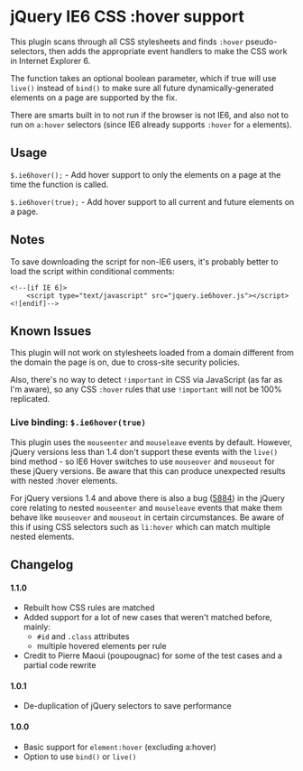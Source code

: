 # jQuery IE6 CSS :hover support

This plugin scans through all CSS stylesheets and finds `:hover` pseudo-selectors, then adds the
appropriate event handlers to make the CSS work in Internet Explorer 6.

The function takes an optional boolean parameter, which if true will use `live()` instead of `bind()`
to make sure all future dynamically-generated elements on a page are supported by the fix.

There are smarts built in to not run if the browser is not IE6, and also not to run on `a:hover` selectors
(since IE6 already supports `:hover` for `a` elements).

## Usage

`$.ie6hover();` - Add hover support to only the elements on a page at the time the function is called.

`$.ie6hover(true);` - Add hover support to all current and future elements on a page.

## Notes

To save downloading the script for non-IE6 users, it's probably better to load the script within
conditional comments:

    <!--[if IE 6]>
        <script type="text/javascript" src="jquery.ie6hover.js"></script>
    <![endif]-->

## Known Issues

This plugin will not work on stylesheets loaded from a domain different from the domain the page is on,
due to cross-site security policies.

Also, there's no way to detect `!important` in CSS via JavaScript (as far as I'm aware), so any CSS `:hover`
rules that use `!important` will not be 100% replicated.

### Live binding: `$.ie6hover(true)`

This plugin uses the `mouseenter` and `mouseleave` events by default. However, jQuery versions less than 1.4
don't support these events with the `live()` bind method - so IE6 Hover switches to use `mouseover` and `mouseout`
for these jQuery versions. Be aware that this can produce unexpected results with nested :hover elements.

For jQuery versions 1.4 and above there is also a bug ([5884](http://dev.jquery.com/ticket/5884)) in the
jQuery core relating to nested `mouseenter` and `mouseleave` events that make them behave like `mouseover` and
`mouseout` in certain circumstances. Be aware of this if using CSS selectors such as `li:hover` which can match
multiple nested elements.


## Changelog

#### 1.1.0
* Rebuilt how CSS rules are matched
* Added support for a lot of new cases that weren't matched before, mainly:
    * `#id` and `.class` attributes
    * multiple hovered elements per rule
* Credit to Pierre Maoui (poupougnac) for some of the test cases and a partial code rewrite

#### 1.0.1
* De-duplication of jQuery selectors to save performance

#### 1.0.0
* Basic support for `element:hover` (excluding a:hover)
* Option to use `bind()` or `live()`
